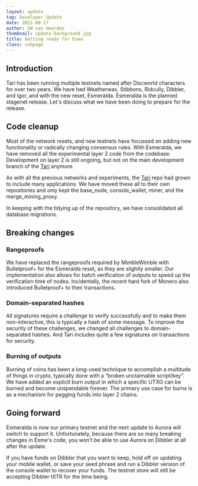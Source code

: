 ```yaml
---
layout: update
tag: Developer Update
date: 2022-08-17
author: SW van Heerden
thumbnail: update-background.jpg
title: Getting ready for Esma
class: subpage
---
```


## Introduction

Tari has been running multiple testnets named after Discworld characters for over two years. We have had Weatherwax, Stibbons, Ridcully, Dibbler, and Igor, and with the new reset, Esmeralda. Esmeralda is the planned stagenet release. Let's discuss what we have been doing to prepare for the release.

## Code cleanup

Most of the network resets, and new testnets have focussed on adding new functionality or radically changing consensus rules. With Esmeralda, we have removed all the experimental layer 2 code from the codebase. Development on layer 2 is still ongoing, but not on the main development branch of the [Tari](https://github.com/tari-project/tari) anymore.

As with all the previous networks and experiments, the [Tari](https://github.com/tari-project/tari) repo had grown to include many applications. We have moved these all to their own repositories and only kept the base_node, console_wallet, miner, and the merge_mining_proxy.

In keeping with the tidying up of the repository, we have consolidated all database migrations.

## Breaking changes

### Rangeproofs

We have replaced the rangeproofs required by MimbleWimble with Bulletproof+ for the Esmeralda reset, as they are slightly smaller. Our implementation also allows for batch verification of outputs to speed up the verification time of nodes. Incidentally, the recent hard fork of Monero also introduced Bulletproof+ to their transactions.

### Domain-separated hashes

All signatures require a challenge to verify successfully and to make them non-interactive, this is typically a hash of some message. To improve the security of these challenges, we changed all challenges to domain-separated hashes. And Tari includes quite a few signatures on transactions for security.

### Burning of outputs

Burning of coins has been a long-used technique to accomplish a multitude of things in crypto, typically done with a “broken unclaimable script/key”. We have added an explicit burn output in which a specific UTXO can be burned and become unspendable forever. The primary use case for burns is as a mechanism for pegging funds into layer 2 chains.

## Going forward

Esmeralda is now our primary testnet and the next update to Aurora will switch to support it. Unfortunately, because
there are so many breaking changes in Esme's code, you won't be able to use Aurora on Dibbler at all after the update.

If you have funds on Dibbler that you want to keep, hold off on updating your mobile wallet, or save your seed phrase
and run a Dibbler version of the console wallet to recover your funds.
The testnet store will still be accepting Dibbler tXTR for the time being.
